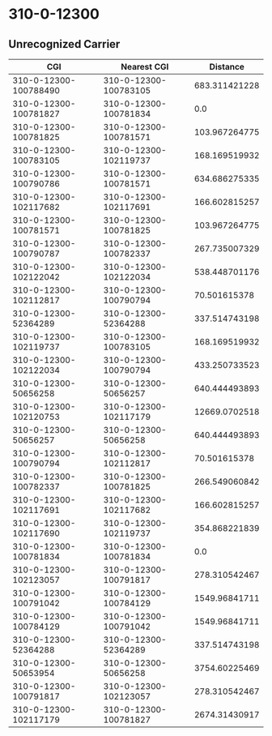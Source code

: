 # 310-0-12300
## Unrecognized Carrier


| CGI | Nearest CGI | Distance |
|-----|-------------|----------|
| 310-0-12300-100788490 | 310-0-12300-100783105 | 683.311421228 |
| 310-0-12300-100781827 | 310-0-12300-100781834 | 0.0 |
| 310-0-12300-100781825 | 310-0-12300-100781571 | 103.967264775 |
| 310-0-12300-100783105 | 310-0-12300-102119737 | 168.169519932 |
| 310-0-12300-100790786 | 310-0-12300-100781571 | 634.686275335 |
| 310-0-12300-102117682 | 310-0-12300-102117691 | 166.602815257 |
| 310-0-12300-100781571 | 310-0-12300-100781825 | 103.967264775 |
| 310-0-12300-100790787 | 310-0-12300-100782337 | 267.735007329 |
| 310-0-12300-102122042 | 310-0-12300-102122034 | 538.448701176 |
| 310-0-12300-102112817 | 310-0-12300-100790794 | 70.501615378 |
| 310-0-12300-52364289 | 310-0-12300-52364288 | 337.514743198 |
| 310-0-12300-102119737 | 310-0-12300-100783105 | 168.169519932 |
| 310-0-12300-102122034 | 310-0-12300-100790794 | 433.250733523 |
| 310-0-12300-50656258 | 310-0-12300-50656257 | 640.444493893 |
| 310-0-12300-102120753 | 310-0-12300-102117179 | 12669.0702518 |
| 310-0-12300-50656257 | 310-0-12300-50656258 | 640.444493893 |
| 310-0-12300-100790794 | 310-0-12300-102112817 | 70.501615378 |
| 310-0-12300-100782337 | 310-0-12300-100781825 | 266.549060842 |
| 310-0-12300-102117691 | 310-0-12300-102117682 | 166.602815257 |
| 310-0-12300-102117690 | 310-0-12300-102119737 | 354.868221839 |
| 310-0-12300-100781834 | 310-0-12300-100781834 | 0.0 |
| 310-0-12300-102123057 | 310-0-12300-100791817 | 278.310542467 |
| 310-0-12300-100791042 | 310-0-12300-100784129 | 1549.96841711 |
| 310-0-12300-100784129 | 310-0-12300-100791042 | 1549.96841711 |
| 310-0-12300-52364288 | 310-0-12300-52364289 | 337.514743198 |
| 310-0-12300-50653954 | 310-0-12300-50656258 | 3754.60225469 |
| 310-0-12300-100791817 | 310-0-12300-102123057 | 278.310542467 |
| 310-0-12300-102117179 | 310-0-12300-100781827 | 2674.31430917 |
